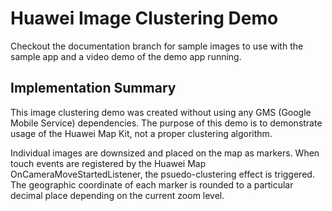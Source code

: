 # Huawei Image Clustering Demo

Checkout the documentation branch for sample images to use with the sample app and a video demo of the demo app running.

## Implementation Summary

This image clustering demo was created without using any GMS (Google Mobile Service) dependencies. The purpose of this demo is to demonstrate usage of the Huawei Map Kit, not a proper clustering algorithm. 

Individual images are downsized and placed on the map as markers. When touch events are registered by the Huawei Map OnCameraMoveStartedListener, the psuedo-clustering effect is triggered. The geographic coordinate of each marker is rounded to a particular decimal place depending on the current zoom level.
